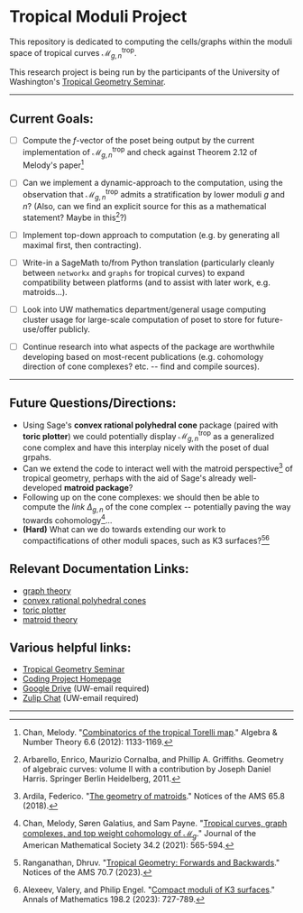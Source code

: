 # Tropical Moduli Project
This repository is dedicated to computing the cells/graphs within the moduli space of tropical curves $\mathcal{M}_{g,n}^\text{trop}$. 

This research project is being run by the participants of the University of Washington's [Tropical Geometry Seminar](https://www.atawfeek.com/moduli).

---

## Current Goals:
- [ ] Compute the $f$-vector of the poset being output by the current implementation of $\mathcal{M}_{g,n}^\text{trop}$ and check against Theorem 2.12 of Melody's paper[^5]
- [ ] Can we implement a dynamic-approach to the computation, using the observation that $\mathcal{M}_{g,n}^\text{trop}$ admits a stratification by lower moduli $g$ and $n$? (Also, can we find an explicit source for this as a mathematical statement? Maybe in this[^6]?)
- [ ] Implement top-down approach to computation (e.g. by generating all maximal first, then contracting).
- [ ] Write-in a SageMath to/from Python translation (particularly cleanly between `networkx` and `graphs` for tropical curves) to expand compatibility between platforms (and to assist with later work, e.g. matroids...).
- [ ] Look into UW mathematics department/general usage computing cluster usage for large-scale computation of poset to store for future-use/offer publicly.
- [ ] Continue research into what aspects of the package are worthwhile developing based on most-recent publications (e.g. cohomology direction of cone complexes? etc. -- find and compile sources).


---

## Future Questions/Directions:
- Using Sage's **convex rational polyhedral cone** package (paired with **toric plotter**) we could potentially display $\mathcal{M}_{g,n}^\text{trop}$ as a generalized cone complex and have this interplay nicely with the poset of dual grpahs.
- Can we extend the code to interact well with the matroid perspective[^4] of tropical geometry, perhaps with the aid of Sage's already well-developed **matroid package**?
- Following up on the cone complexes: we should then be able to compute the _link_ $\Delta_{g,n}$ of the cone complex -- potentially paving the way towards cohomology[^3]...
- **(Hard)** What can we do towards extending our work to compactifications of other moduli spaces, such as K3 surfaces?[^1][^2]


[^1]: Ranganathan, Dhruv. "[Tropical Geometry: Forwards and Backwards](https://www.ams.org/notices/202307/rnoti-p1048.pdf)." Notices of the AMS 70.7 (2023).
[^2]: Alexeev, Valery, and Philip Engel. "[Compact moduli of K3 surfaces](https://arxiv.org/pdf/2101.12186)." Annals of Mathematics 198.2 (2023): 727-789.
[^3]: Chan, Melody, Søren Galatius, and Sam Payne. "[Tropical curves, graph complexes, and top weight cohomology of $\mathcal{M}_g$](https://arxiv.org/pdf/1805.10186
)." Journal of the American Mathematical Society 34.2 (2021): 565-594.
[^4]: Ardila, Federico. "[The geometry of matroids](https://www.ams.org/journals/notices/201808/rnoti-p902.pdf)." Notices of the AMS 65.8 (2018).
[^5]: Chan, Melody. "[Combinatorics of the tropical Torelli map](https://arxiv.org/pdf/1012.4539)." Algebra & Number Theory 6.6 (2012): 1133-1169.
[^6]: Arbarello, Enrico, Maurizio Cornalba, and Phillip A. Griffiths. Geometry of algebraic curves: volume II with a contribution by Joseph Daniel Harris. Springer Berlin Heidelberg, 2011.

## Relevant Documentation Links:
- [graph theory](https://doc.sagemath.org/html/en/reference/graphs/index.html)
- [convex rational polyhedral cones](https://doc.sagemath.org/html/en/reference/discrete_geometry/sage/geometry/cone.html#sage.geometry.cone.Cone)
- [toric plotter](https://doc.sagemath.org/html/en/reference/discrete_geometry/sage/geometry/toric_plotter.html)
- [matroid theory](https://doc.sagemath.org/html/en/reference/matroids/index.html)


## Various helpful links:
- [Tropical Geometry Seminar](https://www.atawfeek.com/moduli)
- [Coding Project Homepage](https://www.atawfeek.com/coding-project)
- [Google Drive](https://drive.google.com/drive/folders/1hSjcd7dVly7yk6G-xA1ltIPTIa-PhVPd?usp=sharing) (UW-email required)
- [Zulip Chat](https://uwtropgeo.zulipchat.com/) (UW-email required)

---

